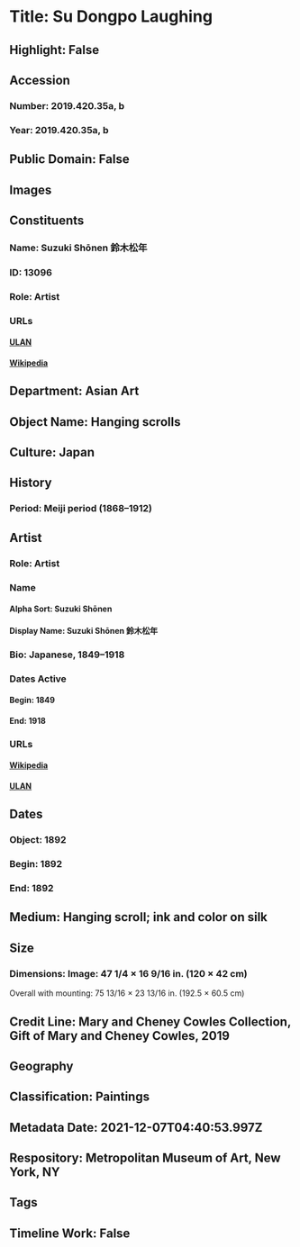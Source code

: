 # Title: Su Dongpo Laughing
## Highlight: False
## Accession
### Number: 2019.420.35a, b
### Year: 2019.420.35a, b
## Public Domain: False
## Images
## Constituents
### Name: Suzuki Shōnen 鈴木松年
### ID: 13096
### Role: Artist
### URLs
#### [ULAN](http://vocab.getty.edu/page/ulan/500123383)
#### [Wikipedia](https://www.wikidata.org/wiki/Q11648946)
## Department: Asian Art
## Object Name: Hanging scrolls
## Culture: Japan
## History
### Period: Meiji period (1868–1912)
## Artist
### Role: Artist
### Name
#### Alpha Sort: Suzuki Shōnen
#### Display Name: Suzuki Shōnen 鈴木松年
### Bio: Japanese, 1849–1918
### Dates Active
#### Begin: 1849
#### End: 1918
### URLs
#### [Wikipedia](https://www.wikidata.org/wiki/Q11648946)
#### [ULAN](http://vocab.getty.edu/page/ulan/500123383)
## Dates
### Object: 1892
### Begin: 1892
### End: 1892
## Medium: Hanging scroll; ink and color on silk
## Size
### Dimensions: Image: 47 1/4 × 16 9/16 in. (120 × 42 cm)
Overall with mounting: 75 13/16 × 23 13/16 in. (192.5 × 60.5 cm)
## Credit Line: Mary and Cheney Cowles Collection, Gift of Mary and Cheney Cowles, 2019
## Geography
## Classification: Paintings
## Metadata Date: 2021-12-07T04:40:53.997Z
## Respository: Metropolitan Museum of Art, New York, NY
## Tags
## Timeline Work: False